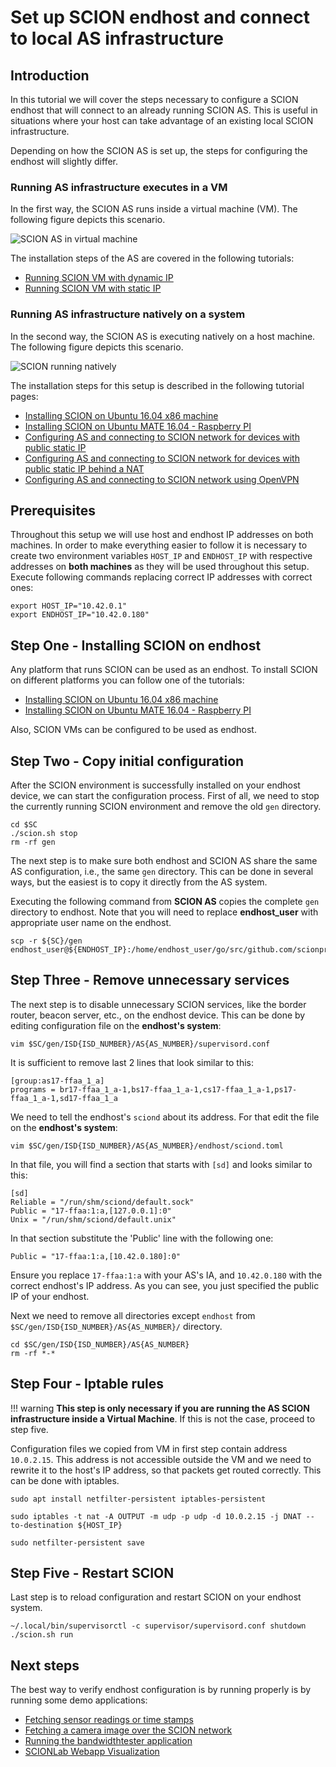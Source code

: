 # Set up SCION endhost and connect to local AS infrastructure

## Introduction

In this tutorial we will cover the steps necessary to configure a SCION endhost that will connect to an already running SCION AS.
This is useful in situations where your host can take advantage of an existing local SCION infrastructure.

Depending on how the SCION AS is set up, the steps for configuring the endhost will slightly differ.

### Running AS infrastructure executes in a VM

In the first way, the SCION AS runs inside a virtual machine (VM). The following figure depicts this scenario.

![SCION AS in virtual machine](../images/vm_endhost_setup.png)

The installation steps of the AS are covered in the following tutorials:

- [Running SCION VM with dynamic IP](../virtual_machine_setup/dynamic_ip.md)
- [Running SCION VM with static IP](../virtual_machine_setup/static_ip.md)

### Running AS infrastructure natively on a system

In the second way, the SCION AS is executing natively on a host machine. The following figure depicts this scenario.

![SCION running natively](../images/native_endhost_setup.png)

The installation steps for this setup is described in the following tutorial pages:

- [Installing SCION on Ubuntu 16.04 x86 machine](../native_setup/ubuntu_x86_build.md)
- [Installing SCION on Ubuntu MATE 16.04 - Raspberry PI](../native_setup/rpi_ubuntu.md)
- [Configuring AS and connecting to SCION network for devices with public static IP](../general_scion_configuration/public_ip.md)
- [Configuring AS and connecting to SCION network for devices with public static IP behind a NAT](../general_scion_configuration/public_ip_nat.md)
- [Configuring AS and connecting to SCION network using OpenVPN](../general_scion_configuration/vpn_setup.md)

## Prerequisites

Throughout this setup we will use host and endhost IP addresses on both machines. In order to make everything easier to follow it is necessary to create two environment variables `HOST_IP` and `ENDHOST_IP` with respective addresses on **both machines** as they will be used throughout this setup. Execute following commands replacing correct IP addresses with correct ones:

```shell
export HOST_IP="10.42.0.1"
export ENDHOST_IP="10.42.0.180"
```

## Step One - Installing SCION on endhost

Any platform that runs SCION can be used as an endhost. To install SCION on different platforms you can follow one of the tutorials:

* [Installing SCION on Ubuntu 16.04 x86 machine](../native_setup/ubuntu_x86_build.md)
* [Installing SCION on Ubuntu MATE 16.04 - Raspberry PI](../native_setup/rpi_ubuntu.md)

Also, SCION VMs can be configured to be used as endhost.

## Step Two - Copy initial configuration

After the SCION environment is successfully installed on your endhost device, we can start the configuration process. First of all, we need to stop the currently running SCION environment and remove the old `gen` directory.

```shell
cd $SC
./scion.sh stop
rm -rf gen
```

The next step is to make sure both endhost and SCION AS share the same AS configuration, i.e., the same `gen` directory. This can be done in several ways, but the easiest is to copy it directly from the AS system.

Executing the following command from **SCION AS** copies the complete `gen` directory to endhost. Note that you will need to replace **endhost_user** with appropriate user name on the endhost.

```shell
scp -r ${SC}/gen endhost_user@${ENDHOST_IP}:/home/endhost_user/go/src/github.com/scionproto/scion/gen
```

## Step Three - Remove unnecessary services

The next step is to disable unnecessary SCION services, like the border router, beacon server, etc., on the endhost device. This can be done by editing configuration file on the **endhost's system**:

```
vim $SC/gen/ISD{ISD_NUMBER}/AS{AS_NUMBER}/supervisord.conf
```

It is sufficient to remove last 2 lines that look similar to this:

```
[group:as17-ffaa_1_a]
programs = br17-ffaa_1_a-1,bs17-ffaa_1_a-1,cs17-ffaa_1_a-1,ps17-ffaa_1_a-1,sd17-ffaa_1_a
```

We need to tell the endhost's `sciond` about its address. For that edit the file on the **endhost's system**:
```
vim $SC/gen/ISD{ISD_NUMBER}/AS{AS_NUMBER}/endhost/sciond.toml
```
In that file, you will find a section that starts with `[sd]` and looks similar to this:
```
[sd]
Reliable = "/run/shm/sciond/default.sock"
Public = "17-ffaa:1:a,[127.0.0.1]:0"
Unix = "/run/shm/sciond/default.unix"
```
In that section substitute the 'Public' line with the following one:
```
Public = "17-ffaa:1:a,[10.42.0.180]:0"
```
Ensure you replace `17-ffaa:1:a` with your AS's IA, and `10.42.0.180` with the correct endhost's IP address. As you can see, you just specified the public IP of your endhost.

Next we need to remove all directories except `endhost` from `$SC/gen/ISD{ISD_NUMBER}/AS{AS_NUMBER}/` directory.

```shell
cd $SC/gen/ISD{ISD_NUMBER}/AS{AS_NUMBER}
rm -rf *-*
```

## Step Four - Iptable rules

!!! warning
    **This step is only necessary if you are running the AS SCION infrastructure inside a Virtual Machine**. If this is not the case, proceed to step five.

Configuration files we copied from VM in first step contain address `10.0.2.15`. This address is not accessible outside the VM and we need to rewrite it to the host's IP address, so that packets get routed correctly. This can be done with iptables.

```shell
sudo apt install netfilter-persistent iptables-persistent

sudo iptables -t nat -A OUTPUT -m udp -p udp -d 10.0.2.15 -j DNAT --to-destination ${HOST_IP}

sudo netfilter-persistent save
```

## Step Five - Restart SCION

Last step is to reload configuration and restart SCION on your endhost system.

```shell
~/.local/bin/supervisorctl -c supervisor/supervisord.conf shutdown
./scion.sh run
```

## Next steps

The best way to verify endhost configuration is by running properly is by running some demo applications:

* [Fetching sensor readings or time stamps](../apps/fetch_sensor_readings.md)
* [Fetching a camera image over the SCION network](../apps/access_camera.md)
* [Running the bandwidthtester application](../apps/bwtester.md)
* [SCIONLab Webapp Visualization](../as_visualization/webapp.md)
